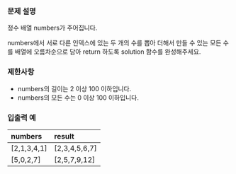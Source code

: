 ### 문제 설명
정수 배열 numbers가 주어집니다. 

numbers에서 서로 다른 인덱스에 있는 두 개의 수를 뽑아 더해서 만들 수 있는 모든 수를 배열에 오름차순으로 담아 return 하도록 solution 함수를 완성해주세요.

### 제한사항
- numbers의 길이는 2 이상 100 이하입니다.
- numbers의 모든 수는 0 이상 100 이하입니다.

### 입출력 예
|numbers|	result|
|:-|:-|
|[2,1,3,4,1]|	[2,3,4,5,6,7]|
|[5,0,2,7]|	[2,5,7,9,12]|
